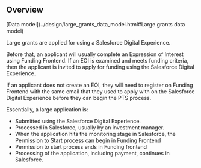 ## Overview

[Data model](../design/large_grants_data_model.html#Large grants data model)

Large grants are applied for using a Salesforce Digital Experience. 

Before that, an applicant will usually complete an Expression of Interest 
using Funding Frontend.  If an EOI is examined and meets funding criteria,
then the applicant is invited to apply for funding using the Salesforce
Digital Experience.

If an applicant does not create an EOI, they will need to register
on Funding Frontend with the same email that they used to 
apply with on the Salesforce Digital Experience before they can begin
the PTS process.

Essentially, a large application is:

- Submitted using the Salesforce Digital Experience.
- Processed in Salesforce, usually by an investment manager.
- When the application hits the monitoring stage in Salesforce,
the Permission to Start process can begin in Funding Frontend
- Permission to start process ends in Funding frontend
- Processing of the application, including payment, continues in Salesforce.






